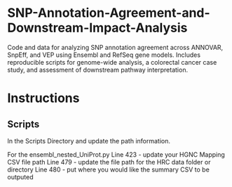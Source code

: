 # SNP-Annotation-Agreement-and-Downstream-Impact-Analysis
Code and data for analyzing SNP annotation agreement across ANNOVAR, SnpEff, and VEP using Ensembl and RefSeq gene models. Includes reproducible scripts for genome-wide analysis, a colorectal cancer case study, and assessment of downstream pathway interpretation.

# Instructions
## Scripts 
In the Scripts Directory and update the path information. 

For the ensembl_nested_UniProt.py
Line 423 - update your HGNC Mapping CSV file path
Line 479 - update the file path for the HRC data folder or directory 
Line 480 - put where you would like the summary CSV to be outputed 

## 